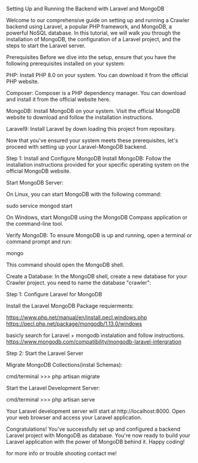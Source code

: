 
Setting Up and Running the Backend with Laravel and MongoDB

Welcome to our comprehensive guide on setting up and running a Crawler backend using Laravel, a popular PHP framework, and MongoDB, a powerful NoSQL database. In this tutorial, we will walk you through the installation of MongoDB, the configuration of a Laravel project, and the steps to start the Laravel server.

Prerequisites
Before we dive into the setup, ensure that you have the following prerequisites installed on your system:

PHP: Install PHP 8.0 on your system. You can download it from the official PHP website.

Composer: Composer is a PHP dependency manager. You can download and install it from the official website here.

MongoDB: Install MongoDB on your system. Visit the official MongoDB website to download and follow the installation instructions.

Laravel9: Install Laravel by down loading this project from repositary.

Now that you've ensured your system meets these prerequisites, let's proceed with setting up your Laravel-MongoDB backend.

Step 1: Install and Configure MongoDB
Install MongoDB: Follow the installation instructions provided for your specific operating system on the official MongoDB website.

Start MongoDB Server:

On Linux, you can start MongoDB with the following command:

sudo service mongod start

On Windows, start MongoDB using the MongoDB Compass application or the command-line tool.

Verify MongoDB:
To ensure MongoDB is up and running, open a terminal or command prompt and run:

mongo

This command should open the MongoDB shell.

Create a Database:
In the MongoDB shell, create a new database for your Crawler project. you need to name the database "crawler":

Step 1: Configure Laravel for MongoDB

Install the Laravel MongoDB Package requierments:

https://www.php.net/manual/en/install.pecl.windows.php
https://pecl.php.net/package/mongodb/1.13.0/windows

basicly search for Laravel + mongodb instalation and follow instructions.
https://www.mongodb.com/compatibility/mongodb-laravel-intergration 


Step 2: Start the Laravel Server

Migrate MongoDB Collections(instal Schemas):

cmd/terminal >>> php artisan migrate

Start the Laravel Development Server:

cmd/terminal >>> php artisan serve

Your Laravel development server will start at http://localhost:8000. Open your web browser and access your Laravel application.

Congratulations! You've successfully set up and configured a backend Laravel project with MongoDB as database. You're now ready to build your Laravel application with the power of MongoDB behind it. Happy coding!

for more info or trouble shooting contact me!